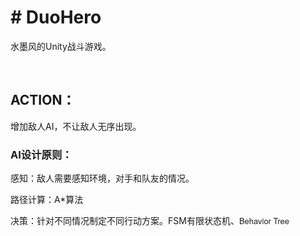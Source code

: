 <h1><b># DuoHero</b></h1><p>水墨风的Unity战斗游戏。</p><p><br></p><h2>ACTION：</h2><p>增加敌人AI，不让敌人无序出现。</p><h3>AI设计原则：</h3><p>感知：敌人需要感知环境，对手和队友的情况。</p><p>路径计算：A*算法</p><p>决策：针对不同情况制定不同行动方案。FSM有限状态机、<span style="color: rgb(34, 34, 34); font-family: 'Helvetica Neue', Helvetica, Arial, sans-serif; font-size: 13px; line-height: 22.1px;">Behavior Tree</span></p><div><br></div>
